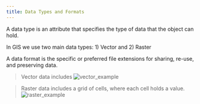 ```yaml
---
title: Data Types and Formats
---
```


A data type is an attribute that specifies the type of data that the object can hold. 

In GIS we use two main data types: 1) Vector and 2) Raster 

A data format is the specific or preferred file extensions for sharing, re-use, and preserving data. 

> Vector data includes 
> ![vector_example](/)

> Raster data includes a grid of cells, where each cell holds a value. 
> ![raster_example](/)
